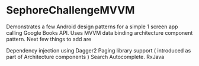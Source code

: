 # SephoreChallengeMVVM

Demonstrates a few Android design patterns for a simple 1 screen app calling Google Books API. Uses MVVM data binding architecture component pattern. Next few things to add are

Dependency injection using Dagger2
Paging library support ( introduced as part of Architecture components )
Search Autocomplete.
RxJava
